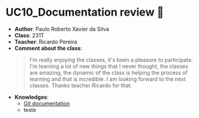 # UC10_Documentation review 💬

- **Author**: Paulo Roberto Xavier da Silva
- **Class**: 231T
- **Teacher**: Ricardo Pereira
- **Comment about the class**:
   > I'm really enjoying the classes, it's been a pleasure to participate.  I'm learning a lot of new things that I never thought, the classes are amazing, the dynamic of the class is helping the process of learning and that is incredible. I am looking forward to the next classes. Thanks teacher Ricardo for that. 
- **Knowledges**:
  * [Git documentation](https://github.com/paulo-xavier/uc10-documentation/blob/main/commands.md)
  * teste
